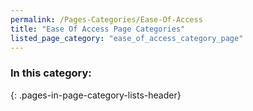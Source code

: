 ```yaml
---
permalink: /Pages-Categories/Ease-Of-Access
title: "Ease Of Access Page Categories"
listed_page_category: "ease_of_access_category_page"
---
```


### In this category:
{: .pages-in-page-category-lists-header}